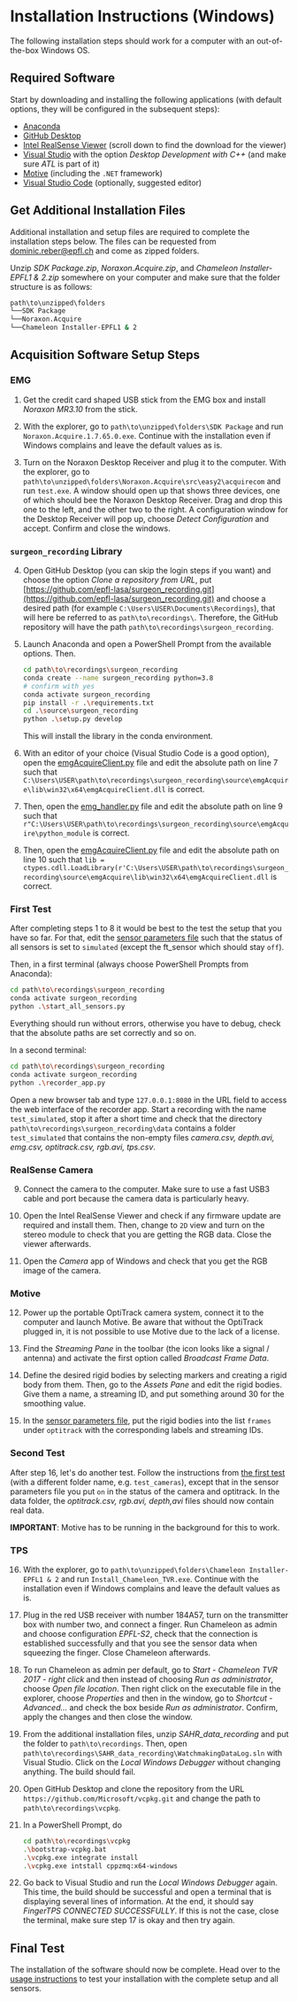 # Installation Instructions (Windows)

The following installation steps should work for a computer with an out-of-the-box Windows OS.

## Required Software

Start by downloading and installing the following applications (with default options, they will be configured in the
subsequent steps):

- [Anaconda](https://docs.anaconda.com/anaconda/install/windows/)
- [GitHub Desktop](https://desktop.github.com/)
- [Intel RealSense Viewer](https://www.intelrealsense.com/sdk-2/) (scroll down to find the download for the viewer)
- [Visual Studio](https://visualstudio.microsoft.com/downloads/) with the option *Desktop Development with C++* (and
  make sure *ATL* is part of it)
- [Motive](https://optitrack.com/support/downloads/motive.html) (including the `.NET` framework)
- [Visual Studio Code](https://code.visualstudio.com/download) (optionally, suggested editor)

## Get Additional Installation Files

Additional installation and setup files are required to complete the installation steps below. The files can be
requested from [dominic.reber@epfl.ch](mailto:dominic.reber@epfl.ch) and come as zipped folders.

Unzip *SDK Package.zip*, *Noraxon.Acquire.zip*, and *Chameleon Installer-EPFL1 & 2.zip* somewhere on your computer and
make sure that the folder structure is as follows:

```bash
path\to\unzipped\folders
└──SDK Package
└──Noraxon.Acquire
└──Chameleon Installer-EPFL1 & 2
```

## Acquisition Software Setup Steps

### EMG

1. Get the credit card shaped USB stick from the EMG box and install *Noraxon MR3.10* from the stick.

2. With the explorer, go to `path\to\unzipped\folders\SDK Package` and run `Noraxon.Acquire.1.7.65.0.exe`. Continue with
   the installation even if Windows complains and leave the default values as is.

3. Turn on the Noraxon Desktop Receiver and plug it to the computer. With the explorer, go
   to `path\to\unzipped\folders\Noraxon.Acquire\src\easy2\acquirecom` and run `test.exe`. A window should open up that
   shows three devices, one of which should bee the Noraxon Desktop Receiver. Drag and drop this one to the left, and
   the other two to the right. A configuration window for the Desktop Receiver will pop up, choose *Detect
   Configuration* and accept. Confirm and close the windows.

### `surgeon_recording` Library

4. Open GitHub Desktop (you can skip the login steps if you want) and choose the option *Clone a repository from URL*,
   put [https://github.com/epfl-lasa/surgeon_recording.git](https://github.com/epfl-lasa/surgeon_recording.git) and
   choose a desired path (for example `C:\Users\USER\Documents\Recordings`), that will here be referred to
   as `path\to\recordings\`. Therefore, the GitHub repository will have the path `path\to\recordings\surgeon_recording`.

5. Launch Anaconda and open a PowerShell Prompt from the available options. Then.
   ```bash
   cd path\to\recordings\surgeon_recording
   conda create --name surgeon_recording python=3.8
   # confirm with yes
   conda activate surgeon_recording
   pip install -r .\requirements.txt
   cd .\source\surgeon_recording
   python .\setup.py develop
   ```
   This will install the library in the conda environment.

6. With an editor of your choice (Visual Studio Code is a good option), open
   the [emgAcquireClient.py](source/emgAcquireClient.py) file and edit the absolute path on line 7 such that
   `C:\Users\USER\path\to\recordings\surgeon_recording\source\emgAcquire\lib\win32\x64\emgAcquireClient.dll` is correct.

7. Then, open the [emg_handler.py](source/surgeon_recording/surgeon_recording/sensor_handlers/emg_handler.py) file and
   edit the absolute path on line 9 such
   that `r"C:\Users\USER\path\to\recordings\surgeon_recording\source\emgAcquire\python_module` is correct.

8. Then, open the [emgAcquireClient.py](source/emgAcquire/python_module/emgAcquireClient.py) file and edit the absolute
   path on line 10 such
   that `lib = ctypes.cdll.LoadLibrary(r'C:\Users\USER\path\to\recordings\surgeon_recording\source\emgAcquire\lib\win32\x64\emgAcquireClient.dll`
   is correct.

### First Test

After completing steps 1 to 8 it would be best to the test the setup that you have so far. For that, edit
the [sensor parameters file](source/surgeon_recording/config/sensor_parameters.json) such that the status of all sensors
is set to `simulated` (except the ft_sensor which should stay `off`).

Then, in a first terminal (always choose PowerShell Prompts from Anaconda):

```bash
cd path\to\recordings\surgeon_recording
conda activate surgeon_recording
python .\start_all_sensors.py
```

Everything should run without errors, otherwise you have to debug, check that the absolute paths are set correctly and
so on.

In a second terminal:

```bash
cd path\to\recordings\surgeon_recording
conda activate surgeon_recording
python .\recorder_app.py
```

Open a new browser tab and type `127.0.0.1:8080` in the URL field to access the web interface of the recorder app. Start
a recording with the name `test_simulated`, stop it after a short time and check that the
directory `path\to\recordings\surgeon_recording\data` contains a folder `test_simulated` that contains the non-empty
files *camera.csv, depth.avi, emg.csv, optitrack.csv, rgb.avi, tps.csv*.

### RealSense Camera

9. Connect the camera to the computer. Make sure to use a fast USB3 cable and port because the camera data is
   particularly heavy.

10. Open the Intel RealSense Viewer and check if any firmware update are required and install them. Then, change to `2D`
    view and turn on the stereo module to check that you are getting the RGB data. Close the viewer afterwards.

11. Open the *Camera* app of Windows and check that you get the RGB image of the camera.

### Motive

12. Power up the portable OptiTrack camera system, connect it to the computer and launch Motive. Be aware that without
    the OptiTrack plugged in, it is not possible to use Motive due to the lack of a license.

13. Find the *Streaming Pane* in the toolbar (the icon looks like a signal / antenna) and activate the first option
    called *Broadcast Frame Data*.

14. Define the desired rigid bodies by selecting markers and creating a rigid body from them. Then, go to the *Assets
    Pane* and edit the rigid bodies. Give them a name, a streaming ID, and put something around 30 for the smoothing
    value.

15. In the [sensor parameters file](source/surgeon_recording/config/sensor_parameters.json), put the rigid bodies into
    the list `frames` under `optitrack` with the corresponding labels and streaming IDs.

### Second Test

After step 16, let's do another test. Follow the instructions from [the first test](#first-test) (with a different
folder name, e.g. `test_cameras`), except that in the sensor parameters file you put `on` in the status of the camera
and optitrack. In the data folder, the *optitrack.csv, rgb.avi, depth,avi* files should now contain real data.

**IMPORTANT**: Motive has to be running in the background for this to work.

### TPS

16. With the explorer, go to `path\to\unzipped\folders\Chameleon Installer-EPFL1 & 2` and
    run `Install_Chameleon_TVR.exe`. Continue with the installation even if Windows complains and leave the default
    values as is.

17. Plug in the red USB receiver with number 184A57, turn on the transmitter box with number two, and connect a finger.
    Run Chameleon as admin and choose configuration *EPFL-S2*, check that the connection is established successfully and
    that you see the sensor data when squeezing the finger. Close Chameleon afterwards.

18. To run Chameleon as admin per default, go to *Start* - *Chameleon TVR 2017* - *right click* and then instead of
    choosing *Run as administrator*, choose *Open file location*. Then right click on the executable file in the
    explorer, choose *Properties* and then in the window, go to *Shortcut* - *Advanced...* and check the box beside *Run
    as administrator*. Confirm, apply the changes and then close the window.

19. From the additional installation files, unzip *SAHR_data_recording* and put the folder to `path\to\recordings`.
    Then, open `path\to\recordings\SAHR_data_recording\WatchmakingDataLog.sln` with Visual Studio. Click on the *Local
    Windows Debugger* without changing anything. The build should fail.

20. Open GitHub Desktop and clone the repository from the URL `https://github.com/Microsoft/vcpkg.git` and change the
    path to `path\to\recordings\vcpkg`.

21. In a PowerShell Prompt, do

      ```bash
      cd path\to\recordings\vcpkg
      .\bootstrap-vcpkg.bat
      .\vcpkg.exe integrate install
      .\vcpkg.exe intstall cppzmq:x64-windows
      ```

22. Go back to Visual Studio and run the *Local Windows Debugger* again. This time, the build should be successful and
    open a terminal that is displaying several lines of information. At the end, it should say *FingerTPS CONNECTED
    SUCCESSFULLY*. If this is not the case, close the terminal, make sure step 17 is okay and then try again.

## Final Test

The installation of the software should now be complete. Head over to the [usage instructions](usage.md) to test your
installation with the complete setup and all sensors.
